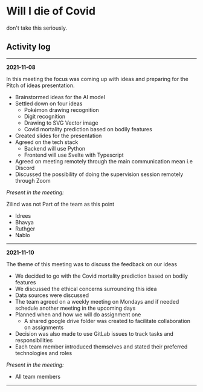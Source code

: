 # Will I die of Covid

don't take this seriously.

## Activity log

---

**2021-11-08**

In this meeting the focus was coming up with ideas and preparing for the Pitch of ideas presentation.

- Brainstormed ideas for the AI model
- Settled down on four ideas
  - Pokémon drawing recognition
  - Digit recognition
  - Drawing to SVG Vector image
  - Covid mortality prediction based on bodily features
- Created slides for the presentation
- Agreed on the tech stack
  - Backend will use Python
  - Frontend will use Svelte with Typescript
- Agreed on meeting remotely through the main communication mean i.e Discord
- Discussed the possibility of doing the supervision session remotely through Zoom

_Present in the meeting:_

Zilind was not Part of the team as this point

- Idrees
- Bhavya
- Ruthger
- Nablo

---

**2021-11-10**

The theme of this meeting was to discuss the feedback on our ideas

- We decided to go with the Covid mortality prediction based on bodily features
- We discussed the ethical concerns surrounding this idea
- Data sources were discussed
- The team agreed on a weekly meeting on Mondays and if needed schedule another meeting in the upcoming days
- Planned when and how we will do assignment one
  - A shared google drive folder was created to facilitate collaboration on assignments
- Decision was also made to use GitLab issues to track tasks and responsibilities
- Each team member introduced themselves and stated their preferred technologies and roles

_Present in the meeting:_

- All team members

---
